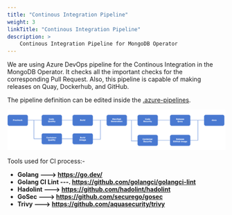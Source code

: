 ```yaml
---
title: "Continous Integration Pipeline"
weight: 3
linkTitle: "Continous Integration Pipeline"
description: >
    Continous Integration Pipeline for MongoDB Operator
---
```


We are using Azure DevOps pipeline for the Continous Integration in the MongoDB Operator. It checks all the important checks for the corresponding Pull Request. Also, this pipeline is capable of making releases on Quay, Dockerhub, and GitHub.

The pipeline definition can be edited inside the [.azure-pipelines](https://github.com/OT-CONTAINER-KIT/mongodb-operator/tree/main/.azure-pipelines).

![](https://github.com/OT-CONTAINER-KIT/mongodb-operator/blob/main/static/mongodb-ci-pipeline.png?raw=true)

Tools used for CI process:-

- **Golang ---> https://go.dev/**
- **Golang CI Lint ---. https://github.com/golangci/golangci-lint**
- **Hadolint ---> https://github.com/hadolint/hadolint**
- **GoSec ---> https://github.com/securego/gosec**
- **Trivy ---> https://github.com/aquasecurity/trivy**


